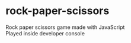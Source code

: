 # rock-paper-scissors

Rock paper scissors game made with JavaScript<br/>
Played inside developer console